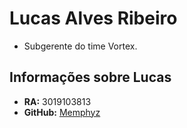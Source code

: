 # Lucas Alves Ribeiro

- Subgerente do time Vortex.

## Informações sobre Lucas

- **RA:** 3019103813
- **GitHub:** [Memphyz](https://github.com/Memphyz)